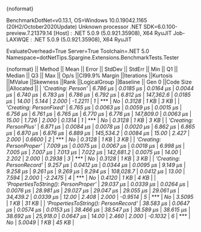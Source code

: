 {noformat}

BenchmarkDotNet=v0.13.1, OS=Windows 10.0.19042.1165 (20H2/October2020Update)
Unknown processor
.NET SDK=6.0.100-preview.7.21379.14
  [Host]     : .NET 5.0.9 (5.0.921.35908), X64 RyuJIT
  Job-LAXWQE : .NET 5.0.9 (5.0.921.35908), X64 RyuJIT

EvaluateOverhead=True  Server=True  Toolchain=.NET 5.0  
Namespace=dotNetTips.Spargine.Extensions.BenchmarkTests.Tester  

{noformat}
||                              Method ||     Mean ||    Error ||   StdDev ||   StdErr ||      Min ||       Q1 ||   Median ||       Q3 ||      Max ||     Op/s ||CI99.9% Margin ||Iterations ||Kurtosis ||MValue ||Skewness ||Rank ||LogicalGroup ||Baseline || Gen 0 ||Code Size ||Allocated ||
|                   *'Creating: Person'* |  *6.786 μs* | *0.0185 μs* | *0.0164 μs* | *0.0044 μs* |  *6.740 μs* |  *6.783 μs* |  *6.786 μs* |  *6.792 μs* |  *6.812 μs* | *147,362.6* |      *0.0185 μs* |      *14.00* |    *5.144* |  *2.000* |  *-1.2211* |    *1* |            *** |       *No* | *0.3128* |      *1 KB* |      *3 KB* |
|              *'Creating: PersonFixed'* |  *6.765 μs* | *0.0063 μs* | *0.0059 μs* | *0.0015 μs* |  *6.756 μs* |  *6.761 μs* |  *6.765 μs* |  *6.770 μs* |  *6.776 μs* | *147,809.0* |      *0.0063 μs* |      *15.00* |    *1.726* |  *2.000* |   *0.1314* |    *1* |            *** |       *No* | *0.3128* |      *1 KB* |      *3 KB* |
|               *'Creating: PersonPlus'* |  *6.871 μs* | *0.0084 μs* | *0.0078 μs* | *0.0020 μs* |  *6.862 μs* |  *6.865 μs* |  *6.870 μs* |  *6.876 μs* |  *6.889 μs* | *145,534.2* |      *0.0084 μs* |      *15.00* |    *2.427* |  *2.000* |   *0.6600* |    *2* |            *** |       *No* | *0.3128* |      *1 KB* |      *3 KB* |
|             *'Creating: PersonProper'* |  *7.009 μs* | *0.0075 μs* | *0.0067 μs* | *0.0018 μs* |  *6.998 μs* |  *7.005 μs* |  *7.007 μs* |  *7.013 μs* |  *7.022 μs* | *142,681.2* |      *0.0075 μs* |      *14.00* |    *2.202* |  *2.000* |   *0.2938* |    *3* |            *** |       *No* | *0.3128* |      *1 KB* |      *3 KB* |
|             *'Creating: PersonRecord'* |  *9.257 μs* | *0.0412 μs* | *0.0344 μs* | *0.0095 μs* |  *9.149 μs* |  *9.258 μs* |  *9.261 μs* |  *9.269 μs* |  *9.294 μs* | *108,028.7* |      *0.0412 μs* |      *13.00* |    *7.594* |  *2.000* |  *-2.2475* |    *4* |            *** |       *No* | *0.4120* |      *1 KB* |      *4 KB* |
| *'PropertiesToString(): PersonProper'* | *29.037 μs* | *0.0339 μs* | *0.0264 μs* | *0.0076 μs* | *28.981 μs* | *29.027 μs* | *29.047 μs* | *29.055 μs* | *29.061 μs* |  *34,439.2* |      *0.0339 μs* |      *12.00* |    *2.408* |  *2.000* |  *-0.9514* |    *5* |            *** |       *No* | *3.5095* |      *1 KB* |     *31 KB* |
| *'PropertiesToString(): PersonRecord'* | *38.583 μs* | *0.0647 μs* | *0.0574 μs* | *0.0153 μs* | *38.466 μs* | *38.547 μs* | *38.589 μs* | *38.615 μs* | *38.692 μs* |  *25,918.0* |      *0.0647 μs* |      *14.00* |    *2.460* |  *2.000* |  *-0.1032* |    *6* |            *** |       *No* | *5.0049* |      *1 KB* |     *45 KB* |
